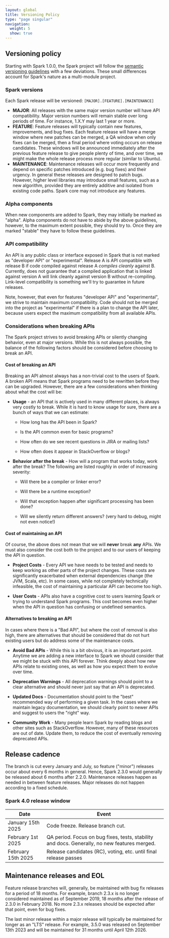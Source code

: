 ```yaml
---
layout: global
title: Versioning Policy
type: "page singular"
navigation:
  weight: 5
  show: true
---
```


<h2>Versioning policy</h2>

Starting with Spark 1.0.0, the Spark project will follow the 
<a href="http://semver.org/">semantic versioning guidelines</a> with a few deviations. 
These small differences account for Spark's nature as a multi-module project.

<h3>Spark versions</h3>

Each Spark release will be versioned: `[MAJOR].[FEATURE].[MAINTENANCE]`

- **MAJOR**: All releases with the same major version number will have API compatibility.
Major version numbers will remain stable over long periods of time. For instance, 1.X.Y may last 
1 year or more.
- **FEATURE**: Feature releases will typically contain new features, improvements, and bug fixes. 
Each feature release will have a merge window where new patches can be merged, a QA window when 
only fixes can be merged, then a final period where voting occurs on release candidates. These 
windows will be announced immediately after the previous feature release to give people plenty 
of time, and over time, we might make the whole release process more regular (similar to Ubuntu).
- **MAINTENANCE**: Maintenance releases will occur more frequently and depend on specific patches 
introduced (e.g. bug fixes) and their urgency. In general these releases are designed to patch bugs. 
However, higher level libraries may introduce small features, such as a new algorithm, provided 
they are entirely additive and isolated from existing code paths. Spark core may not introduce 
any features.

<h3>Alpha components</h3>

When new components are added to Spark, they may initially be marked as "alpha". Alpha components 
do not have to abide by the above guidelines, however, to the maximum extent possible, they should 
try to. Once they are marked "stable" they have to follow these guidelines.

<h3>API compatibility</h3>

An API is any public class or interface exposed in Spark that is not marked as "developer API" or 
"experimental". Release A is API compatible with release B if code compiled against release A 
_compiles cleanly_ against B. Currently, does not guarantee that a compiled application that is 
linked against version A will link cleanly against version B without re-compiling. Link-level 
compatibility is something we'll try to guarantee in future releases. 

Note, however, that even for features "developer API" and "experimental", we strive to maintain 
maximum compatibility. Code should not be merged into the project as "experimental" if there is 
a plan to change the API later, because users expect the maximum compatibility from all 
available APIs.

<h3>Considerations when breaking APIs</h3>

The Spark project strives to avoid breaking APIs or silently changing behavior, even at major versions. While this is not always possible, the balance of the following factors should be considered before choosing to break an API.

<h4>Cost of breaking an API</h4>

Breaking an API almost always has a non-trivial cost to the users of Spark. A broken API means that Spark programs need to be rewritten before they can be upgraded. However, there are a few considerations when thinking about what the cost will be:

- **Usage** - an API that is actively used in many different places, is always very costly to break. While it is hard to know usage for sure, there are a bunch of ways that we can estimate: 
  - How long has the API been in Spark?

  - Is the API common even for basic programs?

  - How often do we see recent questions in JIRA or mailing lists?

  - How often does it appear in StackOverflow or blogs?

- **Behavior after the break** - How will a program that works today, work after the break? The following are listed roughly in order of increasing severity:

  - Will there be a compiler or linker error?

  - Will there be a runtime exception?

  - Will that exception happen after significant processing has been done?

  - Will we silently return different answers? (very hard to debug, might not even notice!)

<h4>Cost of maintaining an API</h4>

Of course, the above does not mean that we will **never** break **any** APIs. We must also consider the cost both to the project and to our users of keeping the API in question.

- **Project Costs** - Every API we have needs to be tested and needs to keep working as other parts of the project changes. These costs are significantly exacerbated when external dependencies change (the JVM, Scala, etc). In some cases, while not completely technically infeasible, the cost of maintaining a particular API can become too high.

- **User Costs** - APIs also have a cognitive cost to users learning Spark or trying to understand Spark programs. This cost becomes even higher when the API in question has confusing or undefined semantics.

<h4>Alternatives to breaking an API</h4>

In cases where there is a "Bad API", but where the cost of removal is also high, there are alternatives that should be considered that do not hurt existing users but do address some of the maintenance costs.

- **Avoid Bad APIs** - While this is a bit obvious, it is an important point. Anytime we are adding a new interface to Spark we should consider that we might be stuck with this API forever. Think deeply about how new APIs relate to existing ones, as well as how you expect them to evolve over time.

- **Deprecation Warnings** - All deprecation warnings should point to a clear alternative and should never just say that an API is deprecated.

- **Updated Docs** - Documentation should point to the "best" recommended way of performing a given task. In the cases where we maintain legacy documentation, we should clearly point to newer APIs and suggest to users the "right" way.

- **Community Work** - Many people learn Spark by reading blogs and other sites such as StackOverflow. However, many of these resources are out of date. Update them, to reduce the cost of eventually removing deprecated APIs.

<h2>Release cadence</h2>

The branch is cut every January and July, so feature ("minor") releases occur about every 6 months in general.
Hence, Spark 2.3.0 would generally be released about 6 months after 2.2.0. Maintenance releases happen as needed
in between feature releases. Major releases do not happen according to a fixed schedule.

<h3>Spark 4.0 release window</h3>

| Date  | Event |
| ----- | ----- |
| January 15th 2025 | Code freeze. Release branch cut.|
| February 1st 2025 | QA period. Focus on bug fixes, tests, stability and docs. Generally, no new features merged.|
| February 15th 2025 | Release candidates (RC), voting, etc. until final release passes|

<h2>Maintenance releases and EOL</h2>

Feature release branches will, generally, be maintained with bug fix releases for a period of 18 months. 
For example, branch 2.3.x is no longer considered maintained as of September 2019, 18 months after the release
of 2.3.0 in February 2018. No more 2.3.x releases should be expected after that point, even for bug fixes.

The last minor release within a major release will typically be maintained for longer as an "LTS" release.
For example, 3.5.0 was released on September 13th 2023 and will be maintained for 31 months until April 12th 2026.
